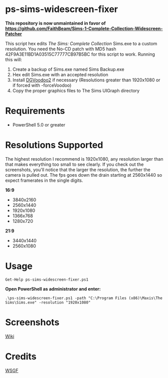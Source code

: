 ps-sims-widescreen-fixer
=======================

**This repository is now unmaintained in favor of https://github.com/FaithBeam/Sims-1-Complete-Collection-Widescreen-Patcher**

This script hex edits *The Sims: Complete Collection* Sims.exe to a custom resolution. You need the No-CD patch with MD5 hash 42F9A3E11BD1A03515C77777CB97B5BC for this script to work. Running this will:

1. Create a backup of Sims.exe named Sims Backup.exe
2. Hex edit Sims.exe with an accepted resolution
3. Install [DGVoodoo2](http://dege.freeweb.hu/dgVoodoo2/dgVoodoo2.html) if necessary (Resolutions greater than 1920x1080 or if forced with -forceVoodoo)
4. Copy the proper graphics files to The Sims UIGraph directory

Requirements
============

* PowerShell 5.0 or greater

Resolutions Supported
=====================

The highest resolution I recommend is 1920x1080, any resolution larger than that makes everything too small to see clearly. If you check out the screenshots, you'll notice that the larger the resolution, the further the camera is pulled out. The fps goes down the drain starting at 2560x1440 so expect framerates in the single digits.

**16:9**

* 3840x2160
* 2560x1440
* 1920x1080
* 1366x768
* 1280x720

**21:9**

* 3440x1440
* 2560x1080

Usage
=====

```
Get-Help ps-sims-widescreen-fixer.ps1
```

**Open PowerShell as administrator and enter:**

```
.\ps-sims-widescreen-fixer.ps1 -path "C:\Program Files (x86)\Maxis\The Sims\Sims.exe" -resolution "1920x1080"
```

Screenshots
===========

[Wiki](https://github.com/FaithBeam/ps-sims-widescreen-fixer/wiki)

Credits
=======

[WSGF](http://www.wsgf.org/dr/sims)
